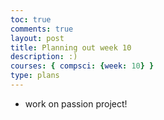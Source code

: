 ```yaml
---
toc: true
comments: true
layout: post
title: Planning out week 10
description: :)
courses: { compsci: {week: 10} }
type: plans
---
```


- work on passion project!